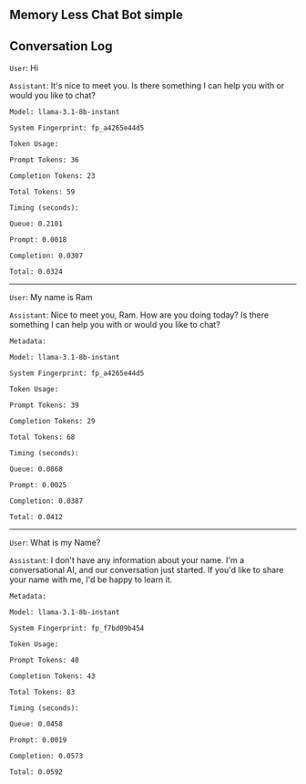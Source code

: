 ## Memory Less Chat Bot simple

## Conversation Log

``User``: Hi

``Assistant``: It's nice to meet you. Is there something I can help you with or would you like to chat?

```Metadata:
Model: llama-3.1-8b-instant

System Fingerprint: fp_a4265e44d5

Token Usage:

Prompt Tokens: 36

Completion Tokens: 23

Total Tokens: 59

Timing (seconds):

Queue: 0.2101

Prompt: 0.0018

Completion: 0.0307

Total: 0.0324
```
<hr/>

``User``: My name is Ram

``Assistant``: Nice to meet you, Ram. How are you doing today? Is there something I can help you with or would you like to chat?

```
Metadata:

Model: llama-3.1-8b-instant

System Fingerprint: fp_a4265e44d5

Token Usage:

Prompt Tokens: 39

Completion Tokens: 29

Total Tokens: 68

Timing (seconds):

Queue: 0.0868

Prompt: 0.0025

Completion: 0.0387

Total: 0.0412
```
<hr/>

```User```: What is my Name?

```Assistant```: I don't have any information about your name. I'm a conversational AI, and our conversation just started. If you'd like to share your name with me, I'd be happy to learn it.

```
Metadata:

Model: llama-3.1-8b-instant

System Fingerprint: fp_f7bd09b454

Token Usage:

Prompt Tokens: 40

Completion Tokens: 43

Total Tokens: 83

Timing (seconds):

Queue: 0.0458

Prompt: 0.0019

Completion: 0.0573

Total: 0.0592
```
